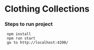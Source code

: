 # Clothing Collections

### Steps to run project
```
 npm install
 npm run start
 go to http://localhost:4200/
```
